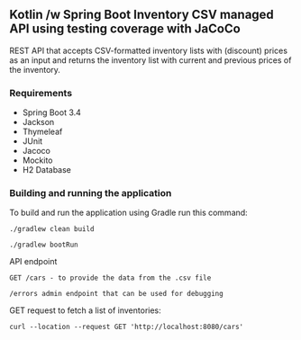 ## Kotlin /w Spring Boot Inventory CSV managed API using testing coverage with JaCoCo
REST API that accepts CSV-formatted inventory lists with (discount) prices as an input and
returns the inventory list with current and previous prices of the inventory.

### Requirements
* Spring Boot 3.4
* Jackson
* Thymeleaf
* JUnit 
* Jacoco
* Mockito
* H2 Database

### Building and running the application

To build and run the application using Gradle run this command:
```
./gradlew clean build

./gradlew bootRun
```

API endpoint
```
GET /cars - to provide the data from the .csv file

/errors admin endpoint that can be used for debugging
```

GET request to fetch a list of inventories:
```
curl --location --request GET 'http://localhost:8080/cars'
```
